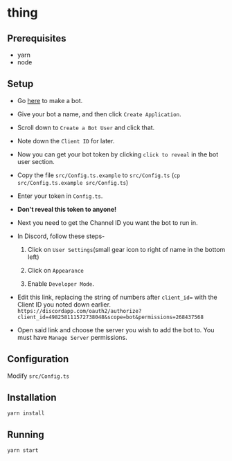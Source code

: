 # thing

## Prerequisites

* yarn
* node

## Setup

* Go [here](https://discordapp.com/developers/applications/me#top) to make a bot.
* Give your bot a name, and then click `Create Application`.
* Scroll down to `Create a Bot User` and click that.
* Note down the `Client ID` for later.
* Now you can get your bot token by clicking `click to reveal` in the bot user section.
* Copy the file `src/Config.ts.example` to `src/Config.ts` (`cp src/Config.ts.example src/Config.ts`)
* Enter your token in `Config.ts`.
* **Don't reveal this token to anyone!**
* Next you need to get the Channel ID you want the bot to run in.
* In Discord, follow these steps-

   1. Click on `User Settings`(small gear icon to right of name in the bottom left) 
   
   2. Click on `Appearance` 
   
   3. Enable `Developer Mode`.
   
* Edit this link, replacing the string of numbers after `client_id=` with the Client ID you noted down earlier.
`https://discordapp.com/oauth2/authorize?client_id=498258111572738048&scope=bot&permissions=268437568`
* Open said link and choose the server you wish to add the bot to. You must have `Manage Server` permissions.

## Configuration

Modify `src/Config.ts`

## Installation

`yarn install`

## Running

`yarn start`
